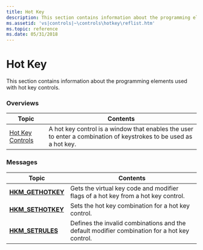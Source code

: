 ```yaml
---
title: Hot Key
description: This section contains information about the programming elements used with hot key controls.
ms.assetid: 'vs|controls|~\controls\hotkey\reflist.htm'
ms.topic: reference
ms.date: 05/31/2018
---
```


# Hot Key

This section contains information about the programming elements used with hot key controls.

### Overviews



| Topic                                    | Contents                                                                                                                     |
|------------------------------------------|------------------------------------------------------------------------------------------------------------------------------|
| [Hot Key Controls](hot-key-controls.md) | A hot key control is a window that enables the user to enter a combination of keystrokes to be used as a hot key.<br/> |



 

### Messages



| Topic                                   | Contents                                                                                                 |
|-----------------------------------------|----------------------------------------------------------------------------------------------------------|
| [**HKM\_GETHOTKEY**](hkm-gethotkey.md) | Gets the virtual key code and modifier flags of a hot key from a hot key control.<br/>             |
| [**HKM\_SETHOTKEY**](hkm-sethotkey.md) | Sets the hot key combination for a hot key control.<br/>                                           |
| [**HKM\_SETRULES**](hkm-setrules.md)   | Defines the invalid combinations and the default modifier combination for a hot key control. <br/> |



 

 

 





